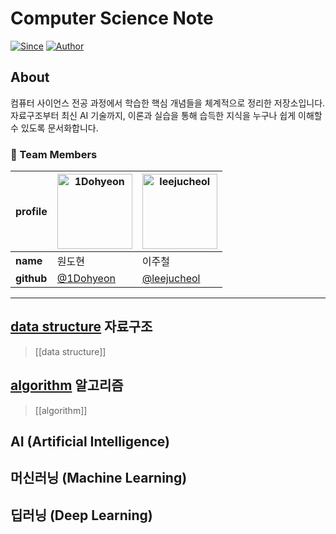 # Computer Science Note


[![Since](https://img.shields.io/badge/since-2025-brightgreen.svg)]()  [![Author](https://img.shields.io/badge/author-1Dohyeon-orange.svg)]()

## About

컴퓨터 사이언스 전공 과정에서 학습한 핵심 개념들을 체계적으로 정리한 저장소입니다. 자료구조부터 최신 AI 기술까지, 이론과 실습을 통해 습득한 지식을 누구나 쉽게 이해할 수 있도록 문서화합니다.

### 👥 Team Members

| **profile** | <a href="https://github.com/1Dohyeon"><img src="https://github.com/1Dohyeon.png" width="120px;" alt="1Dohyeon"/></a> | <a href="https://github.com/leejucheol"><img src="https://github.com/leejucheol.png" width="120px;" alt="leejucheol"/></a> |
| ----------- | -------------------------------------------------------------------------------------------------------------------- | -------------------------------------------------------------------------------------------------------------------------- |
| **name**    | 원도현                                                                                                                  | 이주철                                                                                                                        |
| **github**  | [@1Dohyeon](https://github.com/1Dohyeon)                                                                             | [@leejucheol](https://github.com/leejucheol)                                                                               |

---
## [data structure](https://github.com/DOforTU/note-cs/blob/main/data%20structure/data%20structure.md) 자료구조

> [[data structure]]

##  [algorithm](https://github.com/DOforTU/note-cs/blob/main/algorithm/agorithm.md) 알고리즘

> [[algorithm]]

## AI (Artificial Intelligence)

## 머신러닝 (Machine Learning)

## 딥러닝 (Deep Learning)